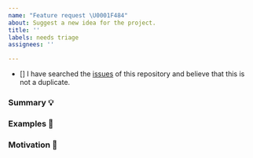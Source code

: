 ```yaml
---
name: "Feature request \U0001F484"
about: Suggest a new idea for the project.
title: ''
labels: needs triage
assignees: ''

---
```


<!-- Provide a general summary of the feature in the Title above -->

<!--
  Thank you very much for contributing to DPACL by creating an issue! ❤️
  To avoid duplicate issues we ask you to check off the following list.
-->

<!-- Checked checkbox should look like this: [x] -->

- [] I have searched the [issues](https://github.com/vicasas/dpacl/issues) of this repository and believe that this is not a duplicate.

### Summary 💡

<!-- Describe how it should work. -->

### Examples 🌈

<!--
  Provide a link to other implementations, or screenshots of the expected behavior.
-->

### Motivation 🔦

<!--
  What are you trying to accomplish? How has the lack of this feature affected you?
  Providing context helps us come up with a solution that is most useful in the real world.
-->
